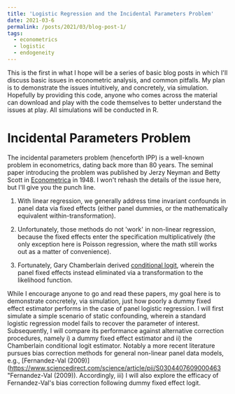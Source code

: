 ```yaml
---
title: 'Logistic Regression and the Incidental Parameters Problem'
date: 2021-03-6
permalink: /posts/2021/03/blog-post-1/
tags:
  - econometrics
  - logistic
  - endogeneity
---
```


This is the first in what I hope will be a series of basic blog posts in which I'll discuss basic issues in econometric analysis, and common pitfalls. My plan is to demonstrate the issues intuitively, and concretely, via simulation. Hopefully by providing this code, anyone who comes across the material can download and play with the code themselves to better understand the issues at play. All simulations will be conducted in R. 

Incidental Parameters Problem
======

The incidental parameters problem (henceforth IPP) is a well-known problem in econometrics, dating back more than 80 years. The seminal paper introducing the problem was published by Jerzy Neyman and Betty Scott in [Econometrica](https://www.jstor.org/stable/1914288?seq=1 "Econometrica") in 1948. I won't rehash the details of the issue here, but I'll give you the punch line.

1. With linear regression, we generally address time invariant confounds in panel data via fixed effects (either panel dummies, or the mathematically equivalent within-transformation).

2. Unfortunately, those methods do not 'work' in non-linear regression, because the fixed effects enter the specification multiplicatively (the only exception here is Poisson regression, where the math still works out as a matter of convenience). 

3. Fortunately, Gary Chamberlain derived [conditional logit](https://www.jstor.org/stable/2297110?seq=1 "conditional logit"), wherein the panel fixed effects instead eliminated via a transformation to the likelihood function. 

While I encourage anyone to go and read these papers, my goal here is to demonstrate concretely, via simulation, just how poorly a dummy fixed effect estimator performs in the case of panel logistic regression. I will first simulate a simple scenario of static confounding, wherein a standard logistic regression model fails to recover the parameter of interest. Subsequently, I will compare its performance against alternative correction procedures, namely i) a dummy fixed effect estimator and ii) the Chamberlain conditional logit estimator. Notably a more recent literature pursues bias correction methods for general non-linear panel data models, e.g., [Fernandez-Val (2009)](https://www.sciencedirect.com/science/article/pii/S0304407609000463 "Fernandez-Val (2009)). Accordingly, iii) I will also explore the efficacy of Fernandez-Val's bias correction following dummy fixed effect logit. 

